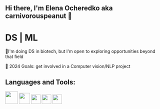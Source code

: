 ## Hi there, I'm Elena Ocheredko aka carnivorouspeanut 👋
# DS | ML
🧬I'm doing DS in biotech, but I'm open to exploring opportunities beyond that field

🥅 2024 Goals: get involved in a Computer vision/NLP project


## Languages and Tools:
<img src="https://github.com/user-attachments/assets/6b3bd512-3ceb-4220-ad65-c24e7a29bc8c" width="40" height="40"> <img src="https://github.com/user-attachments/assets/b8c76f83-a802-4222-93a0-e78e58b5bf6f" width="35" height="35">              <img src="https://github.com/user-attachments/assets/61239759-c71e-46de-a9c7-aa4f2bd4702d" width="30" height="30">       <img src="https://github.com/user-attachments/assets/ccbca4b2-1321-4db7-9559-ca70d16f4e9d" width="30" height="30"> <img src="https://github.com/user-attachments/assets/fa141e01-f312-474d-bfc6-2ecea7ad13dd" width="30" height="30">







